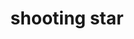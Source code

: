 ---
layout: smileys&emotion
title: shooting star
emoji: shooting_star
permalink: 🌠.html
image: assets/img/3moji/shooting_star.png
---